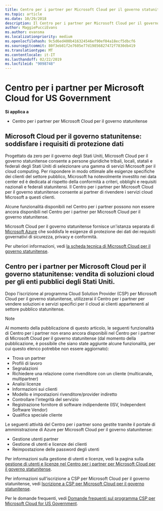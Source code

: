 ```yaml
---
title: Centro per i partner per Microsoft Cloud per il governo statunitense | Centro per i partner per Microsoft Cloud per il governo statunitense
ms.topic: article
ms.date: 10/29/2018
description: Il Centro per i partner per Microsoft Cloud per il governo statunitense è il portale aziendale per i partner Microsoft che desiderano offrire soluzioni cloud Microsoft ai clienti che lavorano con agenzie governative degli Stati Uniti.
author: MaggiePucciEvans
ms.author: evansma
ms.localizationpriority: medium
ms.openlocfilehash: 9c5d6ed400b416324546ef90ef04a18ecf5dbcf6
ms.sourcegitcommit: 80f3eb81f2e7605e77d19856827472f7830db419
ms.translationtype: MT
ms.contentlocale: it-IT
ms.lasthandoff: 02/22/2019
ms.locfileid: "9098748"
---
```

# <a name="partner-center-for-microsoft-cloud-for-us-government"></a>Centro per i partner per Microsoft Cloud for US Government

**Si applica a**

-  Centro per i partner per Microsoft Cloud per il governo statunitense

## <a name="microsoft-cloud-for-us-government-meeting-data-protection-requirements"></a>Microsoft Cloud per il governo statunitense: soddisfare i requisiti di protezione dati 

Progettato da zero per il governo degli Stati Uniti, Microsoft Cloud per il governo statunitense consente a persone giuridiche tribali, locali, statali e federali degli Stati Uniti di selezionare una gamma di servizi Microsoft per il cloud computing. Per rispondere in modo ottimale alle esigenze specifiche dei clienti del settore pubblico, Microsoft ha notevolmente investito nei data center ed è dedicata al rispetto della conformità a criteri, obblighi e requisiti nazionali e federali statunitensi. Il Centro per i partner per Microsoft Cloud per il governo statunitense consente ai partner di rivendere i servizi cloud Microsoft a questi clienti.

Alcune funzionalità disponibili nel Centro per i partner possono non essere ancora disponibili nel Centro per i partner per Microsoft Cloud per il governo statunitense.

Microsoft Cloud per il governo statunitense fornisce un'istanza separata di [Microsoft Azure](https://azure.microsoft.com/en-us/overview/clouds/government/) che soddisfa le esigenze di protezione dei dati dei requisiti governativi di sicurezza, privacy e conformità. 

Per ulteriori informazioni, vedi [la scheda tecnica di Microsoft Cloud per il governo statunitense](https://download.microsoft.com/download/C/9/C/C9CA3002-DFC4-4ADA-841F-DF42AEC042FB/Microsoft_Azure_Government_Datasheet_EN_US.PDF).

## <a name="partner-center-for-microsoft-cloud-for-us-government-selling-cloud-solutions-to-us-government-entities"></a>Centro per i partner per Microsoft Cloud per il governo statunitense: vendita di soluzioni cloud per gli enti pubblici degli Stati Uniti.

Dopo l'iscrizione al programma Cloud Solution Provider (CSP) per Microsoft Cloud per il governo statunitense, utilizzerai il Centro per i partner per vendere soluzioni e servizi specifici per il cloud ai clienti appartenenti al settore pubblico statunitense. 

> [!NOTE]  
> Al momento della pubblicazione di questo articolo, le seguenti funzionalità di Centro per i partner non erano ancora disponibili nel Centro per i partner di Microsoft Cloud per il governo statunitense (dal momento della pubblicazione, è possibile che siano state aggiunte alcune funzionalità, per cui questo elenco potrebbe non essere aggiornato):

- Trova un partner
- Profili di lavoro
- Segnalazioni
- Richiedere una relazione come rivenditore con un cliente (multicanale, multipartner)
- Analisi licenze
- Informazioni sui clienti
- Modello e impostazioni rivenditore/provider indiretto
- Controllare l'integrità del servizio
- Registrazione fornitore di software indipendente (ISV, Independent Software Vendor)
- Qualifica speciale cliente

Le seguenti attività del Centro per i partner sono gestite tramite il portale di amministrazione di Azure per Microsoft Cloud per il governo statunitense: 

-   Gestione utenti partner
-   Gestione di utenti e licenze dei clienti
-   Reimpostazione delle password degli utenti

Per informazioni sulla gestione di utenti e licenze, vedi la pagina sulla [gestione di utenti e licenze nel Centro per i partner per Microsoft Cloud per il governo statunitense](user-management-in-partner-center-for-microsoft-us-govt-cloud.md).

Per informazioni sull'iscrizione a CSP per Microsoft Cloud per il governo statunitense, vedi [Iscrizione a CSP per Microsoft Cloud per il governo statunitense](enroll-in-csp-for-microsoft-us-govt-cloud.md).

Per le domande frequenti, vedi [Domande frequenti sul programma CSP per Microsoft Cloud for US Government](faq-for-us-govt-cloud.md).